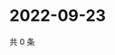 # 2022-09-23

共 0 条

<!-- BEGIN WEIBO -->
<!-- 最后更新时间 Fri Sep 23 2022 16:09:12 GMT+0800 (China Standard Time) -->

<!-- END WEIBO -->

